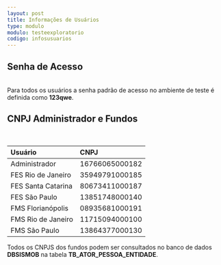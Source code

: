 ```yaml
---
layout: post
title: Informações de Usuários
type: modulo
modulo: testeexploratorio
codigo: infosusuarios
---
```


## Senha de Acesso
<br>
Para todos os usuários a senha padrão de acesso no ambiente de teste é definida como <b>123qwe</b>.

## CNPJ Administrador e Fundos
<br>

| Usuário                  | CNPJ           |
| :----------------------- |:---------------|
| Administrador            | 16766065000182 |
| FES Rio de Janeiro       | 35949791000185 |
| FES Santa Catarina       | 80673411000187 |
| FES São Paulo            | 13851748000140 |
| FMS Florianópolis        | 08935681000191 |
| FMS Rio de Janeiro       | 11715094000100 |
| FMS São Paulo            | 13864377000130 |

Todos os CNPJS dos fundos podem ser consultados no banco de dados <b>DBSISMOB</b> na tabela <b>TB_ATOR_PESSOA_ENTIDADE</b>.
<br><br>
